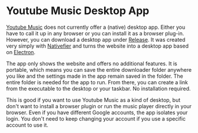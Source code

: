 # Youtube Music Desktop App
[Youtube Music](https://music.youtube.com/) does not currently offer a (native) desktop app. Either you have to call it up in any browser or you can install it as a browser plug-in. However, you can download a desktop app under [Release](https://github.com/Ydalirsson/yt-music-desktop/releases). It was created very simply with [Nativefier](https://github.com/nativefier/nativefier) and turns the website into a desktop app based on [Electron](https://www.electronjs.org). 

The app only shows the website and offers no additional features. It is portable, which means you can save the entire downloader folder anywhere you like and the settings made in the app remain saved in the folder. The entire folder is needed for the app to run. From there, you can create a link from the executable to the desktop or your taskbar. No installation required.

This is good if you want to use Youtube Music as a kind of desktop, but don't want to install a browser plugin or run the music player directly in your browser. Even if you have different Google accounts, the app isolates your login. You don't need to keep changing your account if you use a specific account to use it. 